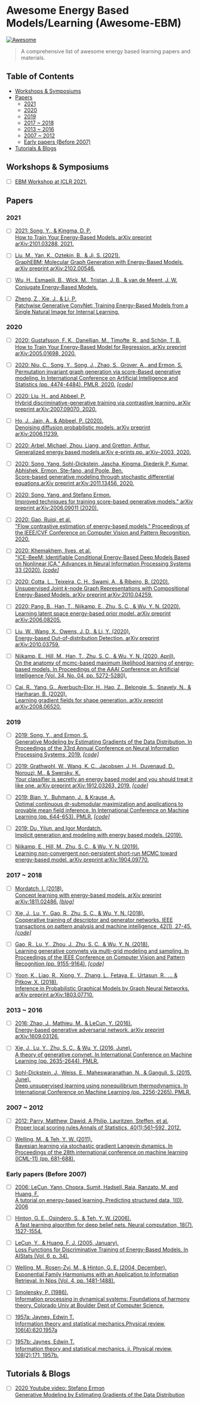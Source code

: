 # Awesome Energy Based Models/Learning (Awesome-EBM)
[![Awesome](https://cdn.rawgit.com/sindresorhus/awesome/d7305f38d29fed78fa85652e3a63e154dd8e8829/media/badge.svg)](https://github.com/sindresorhus/awesome#readme)
> A comprehensive list of awesome energy based learning papers and materials.

## Table of Contents
- [Workshops & Symposiums](#workshops--symposiums)
- [Papers](#papers)
    - [2021](#2021)
    - [2020](#2020)
    - [2019](#2019)
    - [2017 ~ 2018](#2017--2018)
    - [2013 ~ 2016](#2013--2016)
    - [2007 ~ 2012](#2007--2012)
    - [Early papers (Before 2007)](#early-papers-before-2007)   
- [Tutorials & Blogs](#tutorials--blogs)


## Workshops & Symposiums

- [ ] [EBM Workshop at ICLR 2021.](https://sites.google.com/view/ebm-workshop-iclr2021/home)


## Papers

### 2021

- [ ] [2021: Song, Y., & Kingma, D. P.  \
How to Train Your Energy-Based Models. arXiv preprint arXiv:2101.03288, 2021. ](https://arxiv.org/pdf/2101.03288.pdf)

- [ ] [Liu, M., Yan, K., Oztekin, B., & Ji, S. (2021).  \
GraphEBM: Molecular Graph Generation with Energy-Based Models. arXiv preprint arXiv:2102.00546.](https://arxiv.org/abs/2102.00546)

- [ ] [Wu, H., Esmaeili, B., Wick, M., Tristan, J. B., & van de Meent, J. W. \
Conjugate Energy-Based Models.](https://openreview.net/pdf?id=4k58RmAD02)

- [ ] [Zheng, Z., Xie, J., & Li, P. \
Patchwise Generative ConvNet: Training Energy-Based Models from a Single Natural Image for Internal Learning.](http://www.stat.ucla.edu/~jxie/personalpage_file/publications/internal_EBM.pdf)




### 2020

- [ ] [2020: Gustafsson, F. K., Danelljan, M., Timofte, R., and Schön, T. B. \
How to Train Your Energy-Based Model for Regression. arXiv preprint arXiv:2005.01698, 2020.](https://arxiv.org/pdf/2005.01698.pdf)

- [ ] [2020: Niu, C., Song, Y., Song, J., Zhao, S., Grover, A., and Ermon, S. \
Permutation invariant graph generation via score-Based generative modeling. In International Conference on Artificial Intelligence and Statistics (pp. 4474-4484). PMLR, 2020.](https://arxiv.org/pdf/2003.00638.pdf) *[[code]](https://github.com/ermongroup/GraphScoreMatching)*

- [ ] [2020: Liu, H., and Abbeel, P. \
Hybrid discriminative-generative training via contrastive learning. arXiv preprint arXiv:2007.09070, 2020.](https://arxiv.org/pdf/2007.09070.pdf)

- [ ] [Ho, J., Jain, A., & Abbeel, P. (2020). \
Denoising diffusion probabilistic models. arXiv preprint arXiv:2006.11239.](https://arxiv.org/abs/2006.11239)

- [ ] [2020: Arbel, Michael, Zhou, Liang, and  Gretton,  Arthur.  \
 Generalized energy based models.arXiv e-prints,pp. arXiv–2003, 2020.](https://arxiv.org/pdf/2003.05033.pdf)

- [ ] [2020: Song,  Yang,  Sohl-Dickstein,  Jascha,  Kingma,  Diederik P, Kumar,  Abhishek,  Ermon,  Ste-fano, and Poole, Ben.   \
Score-based generative modeling through stochastic differential equations.arXiv preprint arXiv:2011.13456, 2020.](https://arxiv.org/pdf/2011.13456.pdf)

- [ ] [2020: Song, Yang, and Stefano Ermon.  \
Improved techniques for training score-based generative models." arXiv preprint arXiv:2006.09011 (2020).](https://arxiv.org/abs/2006.09011)

- [ ] [2020: Gao, Ruiqi, et al. \
"Flow contrastive estimation of energy-based models." Proceedings of the IEEE/CVF Conference on Computer Vision and Pattern Recognition. 2020.](https://openaccess.thecvf.com/content_CVPR_2020/papers/Gao_Flow_Contrastive_Estimation_of_Energy-Based_Models_CVPR_2020_paper.pdf)

- [ ] [2020: Khemakhem, Ilyes, et al. \
"ICE-BeeM: Identifiable Conditional Energy-Based Deep Models Based on Nonlinear ICA." Advances in Neural Information Processing Systems 33 (2020).](https://arxiv.org/abs/2002.11537) *[[code]](https://github.com/ilkhem/icebeem)*

- [ ] [2020: Cotta, L., Teixeira, C. H., Swami, A., & Ribeiro, B. (2020). \
 Unsupervised Joint $k$-node Graph Representations with Compositional Energy-Based Models. arXiv preprint arXiv:2010.04259.](https://arxiv.org/abs/2010.04259)


- [ ] [2020:  Pang, B., Han, T., Nijkamp, E., Zhu, S. C., & Wu, Y. N. (2020).\
Learning latent space energy-based prior model. arXiv preprint arXiv:2006.08205.](https://arxiv.org/abs/2006.08205)



- [ ] [Liu, W., Wang, X., Owens, J. D., & Li, Y. (2020).\
 Energy-based Out-of-distribution Detection. arXiv preprint arXiv:2010.03759.](https://arxiv.org/abs/2010.03759)

- [ ] [Nijkamp, E., Hill, M., Han, T., Zhu, S. C., & Wu, Y. N. (2020, April). \
    On the anatomy of mcmc-based maximum likelihood learning of energy-based models. In Proceedings of the AAAI Conference on Artificial Intelligence (Vol. 34, No. 04, pp. 5272-5280).](https://ojs.aaai.org/index.php/AAAI/article/view/5973)

- [ ] [Cai, R., Yang, G., Averbuch-Elor, H., Hao, Z., Belongie, S., Snavely, N., & Hariharan, B. (2020).\
Learning gradient fields for shape generation. arXiv preprint arXiv:2008.06520.](https://arxiv.org/abs/2008.06520)


### 2019

- [ ] [2019: Song, Y., and Ermon, S.  \
Generative Modeling by Estimating Gradients of the Data Distribution. In Proceedings of the 33rd Annual Conference on Neural Information Processing Systems, 2019.](https://arxiv.org/pdf/1907.05600.pdf) *[[code]](https://github.com/ermongroup/ncsn)*

- [ ] [2019: Grathwohl, W., Wang, K. C., Jacobsen, J. H., Duvenaud, D., Norouzi, M., & Swersky, K.  \
Your classifier is secretly an energy based model and you should treat it like one. arXiv preprint arXiv:1912.03263, 2019.](https://arxiv.org/pdf/1912.03263.pdf)  *[[code]](https://github.com/wgrathwohl/JEM)*

- [ ] [2019: Bian, Y., Buhmann, J., & Krause, A. \
 Optimal continuous dr-submodular maximization and applications to provable mean field inference. In International Conference on Machine Learning (pp. 644-653). PMLR.](http://proceedings.mlr.press/v97/bian19a.html)  *[[code]](https://github.com/bianan/optimal-dr-submodular-max)*

- [ ] [2019: Du, Yilun, and Igor Mordatch. \
 Implicit generation and modeling with energy based models. (2019).](https://arxiv.org/pdf/1903.08689.pdf)

- [ ] [Nijkamp, E., Hill, M., Zhu, S. C., & Wu, Y. N. (2019). \
  Learning non-convergent non-persistent short-run MCMC toward energy-based model. arXiv preprint arXiv:1904.09770.](https://arxiv.org/abs/1904.09770)







### 2017 ~ 2018

- [ ] [Mordatch, I. (2018). \
 Concept learning with energy-based models. arXiv preprint arXiv:1811.02486.](https://arxiv.org/abs/1811.02486)  *[[blog]](https://openai.com/blog/learning-concepts-with-energy-functions/)*


- [ ] [Xie, J., Lu, Y., Gao, R., Zhu, S. C., & Wu, Y. N. (2018). \
 Cooperative training of descriptor and generator networks. IEEE transactions on pattern analysis and machine intelligence, 42(1), 27-45.](https://arxiv.org/abs/1609.09408) *[[code]](https://github.com/jianwen-xie/CoopNets)*

- [ ] [Gao, R., Lu, Y., Zhou, J., Zhu, S. C., & Wu, Y. N. (2018). \
 Learning generative convnets via multi-grid modeling and sampling. In Proceedings of the IEEE Conference on Computer Vision and Pattern Recognition (pp. 9155-9164).](https://openaccess.thecvf.com/content_cvpr_2018/papers/Gao_Learning_Generative_ConvNets_CVPR_2018_paper.pdf) *[[code]](https://github.com/prateekm08/Multigrid-PyTorch)*

- [ ] [Yoon, K., Liao, R., Xiong, Y., Zhang, L., Fetaya, E., Urtasun, R., ... & Pitkow, X. (2018). \
 Inference in Probabilistic Graphical Models by Graph Neural Networks. arXiv preprint arXiv:1803.07710.](https://arxiv.org/abs/1803.07710)



### 2013 ~ 2016


- [ ] [2016: Zhao, J., Mathieu, M., & LeCun, Y. (2016). \
  Energy-based generative adversarial network. arXiv preprint arXiv:1609.03126.](https://arxiv.org/abs/1609.03126)


- [ ] [Xie, J., Lu, Y., Zhu, S. C., & Wu, Y. (2016, June). \
A theory of generative convnet. In International Conference on Machine Learning (pp. 2635-2644). PMLR.](http://proceedings.mlr.press/v48/xiec16.html)

- [ ] [Sohl-Dickstein, J., Weiss, E., Maheswaranathan, N., & Ganguli, S. (2015, June). \
Deep unsupervised learning using nonequilibrium thermodynamics. In International Conference on Machine Learning (pp. 2256-2265). PMLR.](http://proceedings.mlr.press/v37/sohl-dickstein15.html)



### 2007 ~ 2012

- [ ] [2012: Parry, Matthew, Dawid, A Philip, Lauritzen, Steffen, et al.  \
 Proper local scoring rules.Annals of Statistics, 40(1):561–592, 2012.](http://www.stats.ox.ac.uk/~steffen/papers/AOS971.pdf)

 - [ ] [Welling, M., & Teh, Y. W. (2011).\
  Bayesian learning via stochastic gradient Langevin dynamics. In Proceedings of the 28th international conference on machine learning (ICML-11) (pp. 681-688).](http://www.stats.ox.ac.uk/~steffen/papers/AOS971.pdf)



### Early papers (Before 2007)


- [ ] [2006: LeCun,  Yann,  Chopra,  Sumit,  Hadsell,  Raia,  Ranzato,  M,  and  Huang,  F.   \
A  tutorial  on energy-based learning. Predicting structured data, 1(0), 2006](http://yann.lecun.com/exdb/publis/pdf/lecun-06.pdf)


- [ ] [Hinton, G. E., Osindero, S., & Teh, Y. W. (2006). \
 A fast learning algorithm for deep belief nets. Neural computation, 18(7), 1527-1554.](https://direct.mit.edu/neco/article/18/7/1527/7065/A-Fast-Learning-Algorithm-for-Deep-Belief-Nets)

- [ ] [LeCun, Y., & Huang, F. J. (2005, January).   \
Loss Functions for Discriminative Training of Energy-Based Models. In AIStats (Vol. 6, p. 34).](http://yann.lecun.com/exdb/publis/pdf/lecun-huang-05.pdf)

- [ ] [Welling, M., Rosen-Zvi, M., & Hinton, G. E. (2004, December). \
Exponential Family Harmoniums with an Application to Information Retrieval. In Nips (Vol. 4, pp. 1481-1488).](http://citeseerx.ist.psu.edu/viewdoc/download?doi=10.1.1.86.5757&rep=rep1&type=pdf)


- [ ] [Smolensky, P. (1986).  \
Information processing in dynamical systems: Foundations of harmony theory. Colorado Univ at Boulder Dept of Computer Science.](https://apps.dtic.mil/sti/citations/ADA620727)


- [ ] [1957a: Jaynes, Edwin T. \
Information theory and statistical mechanics.Physical review, 106(4):620,1957a](https://journals.aps.org/pr/abstract/10.1103/PhysRev.106.620)

- [ ] [1957b: Jaynes, Edwin T.   \
Information theory and statistical mechanics. ii. Physical review, 108(2):171, 1957b.](https://journals.aps.org/pr/abstract/10.1103/PhysRev.108.171)


## Tutorials & Blogs


- [ ] [2020 Youtube video: Stefano Ermon   \
Generative Modeling by Estimating Gradients of the Data Distribution](https://www.youtube.com/watch?v=8TcNXi3A5DI&t=3409s)
